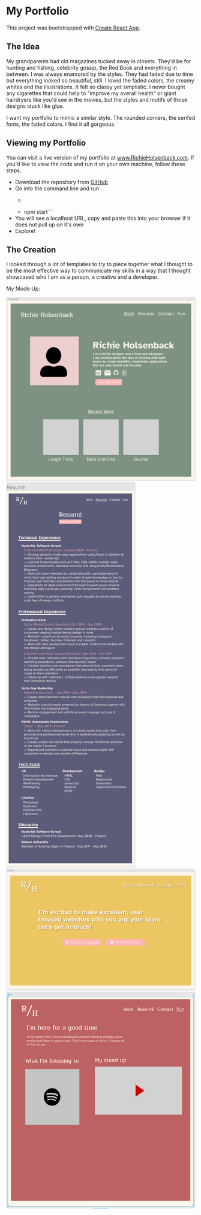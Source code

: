 # My Portfolio

This project was bootstrapped with [Create React App](https://github.com/facebook/create-react-app).

## The Idea

My grandparents had old magazines tucked away in closets. They'd be for hunting and fishing, celebrity gossip, the Red Book and everything in between. I was always enamored by the styles. They had faded due to time but everything looked so beautiful, still. I loved the faded colors, the creamy whites and the illustrations. It felt so classy yet simplistic. I never bought any cigarettes that could help to "improve my overall health" or giant hairdryers like you'd see in the movies, but the styles and motifs of those designs stuck like glue.

I want my portfolio to mimic a similar style. The rounded corners, the serifed fonts, the faded colors. I find it all gorgeous.

## Viewing my Portfolio

You can visit a live version of my portfolio at www.RichieHolsenback.com. If you'd like to view the code and run it on your own machine, follow these steps.

* Download the repository from [GitHub](https://github.com/richieholsenback/web-portfolio)
* Go into the command line and run
    * ```npm install
    * npm start```
* You will see a localhost URL, copy and paste this into your browser if it does not pull up on it's own
* Explore!

## The Creation

I looked through a lot of templates to try to piece together what I thought to be the most effective way to communicate my skills in a way that I thought showcased who I am as a person, a creative and a developer. 

My Mock-Up:

![HomePage](src/images/Welcome.png)
![Reusme](src/images/Resume-Portfolio.png)
![Contact](src/images/Contact.png)
![Fun](src/images/Fun.png)